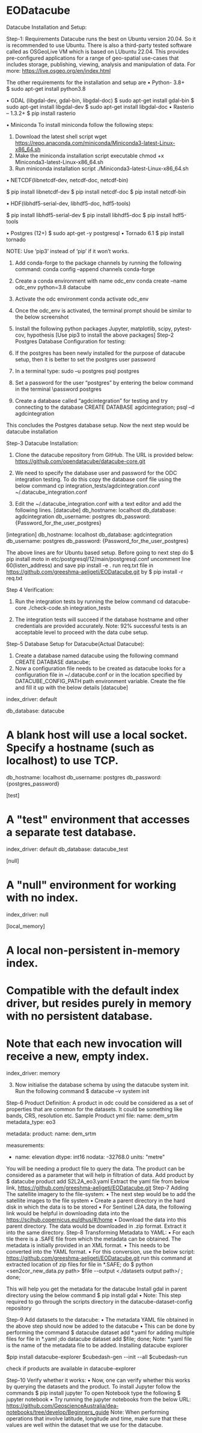 # EODatacube
Datacube Installation and Setup:

Step-1: Requirements
Datacube runs the best on Ubuntu version 20.04. So it is recommended to use Ubuntu.
There is also a third-party tested software called as OSGeoLive VM which is based on LUbuntu 22.04. This provides pre-configured applications for a range of geo-spatial use-cases that includes storage, publishing, viewing, analysis and manipulation of data. 
For more: https://live.osgeo.org/en/index.html

The other requirements for the installation and setup are
•	Python- 3.8+  
	$ sudo apt-get install python3.8  

•	GDAL (libgdal-dev, gdal-bin, libgdal-doc) 
	   $ sudo apt-get install gdal-bin
	   $ sudo apt-get install libgdal-dev
    	   $ sudo apt-get install libgdal-doc
•	Rasterio – 1.3.2+
  	   $ pip install rasterio

•	Miniconda 
To install miniconda follow the following steps:

1.	Download the latest shell script
wget https://repo.anaconda.com/miniconda/Miniconda3-latest-Linux-x86_64.sh
2.	Make the miniconda installation script executable
chmod +x Miniconda3-latest-Linux-x86_64.sh
3.	Run miniconda installation script
./Miniconda3-latest-Linux-x86_64.sh

 
•	NETCDF(libnetcdf-dev, netcdf-doc, netcdf-bin)

$ pip install libnetcdf-dev
$ pip install netcdf-doc
$ pip install netcdf-bin

•	HDF(libhdf5-serial-dev, libhdf5-doc, hdf5-tools)

$ pip install libhdf5-serial-dev
$ pip install libhdf5-doc
$ pip install hdf5-tools

•	Postgres (12+) 
$ sudo apt-get -y postgresql
•	Tornado 6.1
$ pip install tornado

NOTE: Use ‘pip3’ instead of ‘pip’ if it won’t works.

1.	Add conda-forge to the package channels by running the following command: 
conda config –append channels conda-forge
2.	Create a conda environment with name odc_env
conda create –name odc_env python=3.8 datacube
3.	Activate the odc environment
conda activate odc_env
4.	Once the odc_env is activated, the terminal prompt should be similar to the below screenshot
 
5.	Install the following python packages
Jupyter, matplotlib, scipy, pytest-cov, hypothesis
[Use pip3 to install the above packages]
Step-2 Postgres Database Configuration for testing:
1.	If the postgres has been newly installed for the purpose of datacube setup, then it is better to set the postgres user password
2.	In a terminal type:
sudo –u postgres psql postgres
3.	Set a password for the user “postgres” by entering the below command in the terminal
\password postgres
4.	Create a database called “agdcintegration” for testing and try connecting to the database
CREATE DATABASE agdcintegration;
psql –d agdcintegration	

This concludes the Postgres database setup. Now the next step would be datacube installation


Step-3 Datacube Installation:
1.	Clone the datacube repository from GitHub. The URL is provided below:
https://github.com/opendatacube/datacube-core.git

2.	We need to specify the database user and password for the ODC integration testing. To do this copy the database conf file using the below command
cp integration_tests/agdcintegration.conf ~/.datacube_integration.conf


3.	Edit the ~/.datacube_integration.conf with a text editor and add the following lines.
[datacube]
db_hostname: localhost
db_database: agdcintegration
db_username: postgres
db_password: {Password_for_the_user_postgres}

[integration]
db_hostname: localhost
db_database: agdcintegration
db_username: postgres
db_password: {Password_for_the_user_postgres}

The above lines are for Ubuntu based setup.
Before going to next step do
	$ pip install moto
     in etc/postgresql/12/main/postgresql.conf
     uncomment line 60(listen_address) and save
     pip install -e .
run req.txt file in
 https://github.com/greeshma-aeligeti/EODatacube.git
by
$ pip install -r req.txt

Step 4 Verification:
   
1.	Run the integration tests by running the below command
cd datacube-core
./check-code.sh integration_tests

2.	The integration tests will succeed if the database hostname and other credentials are provided accurately. 
Note: 92% successful tests is an acceptable level to proceed with the data cube setup.	



Step-5 Database Setup for Datacube(Actual Datacube):
1.	Create a database named datacube using the following command
CREATE DATABASE datacube;
2.	Now a configuration file needs to be created as datacube looks for a configuration file in ~/.datacube.conf or in the location specified by DATACUBE_CONFIG_PATH path environment variable.
Create the file and fill it up with the below details
[datacube]

index_driver: default

db_database: datacube

# A blank host will use a local socket. Specify a hostname (such as localhost) to use TCP.
db_hostname: localhost
db_username: postgres
db_password: {postgres_password}

[test]
# A "test" environment that accesses a separate test database.
index_driver: default
db_database: datacube_test

[null]
# A "null" environment for working with no index.
index_driver: null

[local_memory]
# A local non-persistent in-memory index.
#   Compatible with the default index driver, but resides purely in memory with no persistent database.
#   Note that each new invocation will receive a new, empty index.
index_driver: memory

3.	Now initialise the database schema by using the datacube system init. Run the following command
$ datacube –v system init

Step-6 Product Definition:
A product in odc could be considered as a set of properties that are common for the datasets.
It could be something like bands, CRS, resolution etc.
Sample Product yml file:
name: dem_srtm
metadata_type: eo3

metadata:
  product:
    name: dem_srtm

measurements:
  - name: elevation
    dtype: int16
    nodata: -32768.0
    units: "metre"

You will be needing a product file to query the data. The product can be considered as a parameter that will help in filtration of data.
Add product by
   $ datacube product add S2L2A_eo3.yaml
Extract the yaml file from below link,
   https://github.com/greeshma-aeligeti/EODatacube.git
Step-7 Adding The satellite imagery to the file-system:
•	The next step would be to add the satellite images to the file system
•	Create a parent directory in the hard disk in which the data is to be stored
•	For Sentinel L2A data, the following link would be helpful in downloading data into the 
https://scihub.copernicus.eu/dhus/#/home
•	Download the data into this parent directory. The data would be downloaded in .zip format. Extract it into the same directory.
Step-8 Transforming Metadata to YAML:
•	For each tile there is a .SAFE file from which the metadata can be obtained. The metadata is initially provided in an XML format. 
•	This needs to be converted into the YAML format.
•	For this conversion, use the below script:
https://github.com/greeshma-aeligeti/EODatacube.git
run this command at extracted location of zip files
 for file in *.SAFE; do 
$ python <sen2cor_new_data.py path> $file --output <./datasets output path>/ ;
done;

This will help you get the metadata for the datacube
Install gdal in parent directory using the below command
$ pip install gdal
•	Note: This step required to go through the scripts directory in the datacube-dataset-config repository





Step-9 Add datasets to the datacube: 
•	The metadata YAML file obtained in the above step should now be added to the datacube
•	This can be done by performing the command
$ datacube dataset add *.yaml
for adding multiple files
 for file in *.yaml ;do datacube dataset add $file; done; 
Note: *.yaml file is the name of the metadata file to be added.
Installing datacube explorer

$pip install datacube-explorer
$cubedash-gen --init --all
$cubedash-run

check if products are available in datacube-explorer
  


Step-10 Verify whether it works:
•	Now, one can verify whether this works by querying the datasets and the product.
To install Jupyter follow the commands
             $ pip install  jupyter
To open Notebook type the following
	    $ jupyter notebook
•	Try running the jupyter notebooks from the below URL:
https://github.com/GeoscienceAustralia/dea-notebooks/tree/develop/Beginners_guide
Note: When performing operations that involve latitude, longitude and time, make sure that these values are well within the dataset that we use for the datacube.




